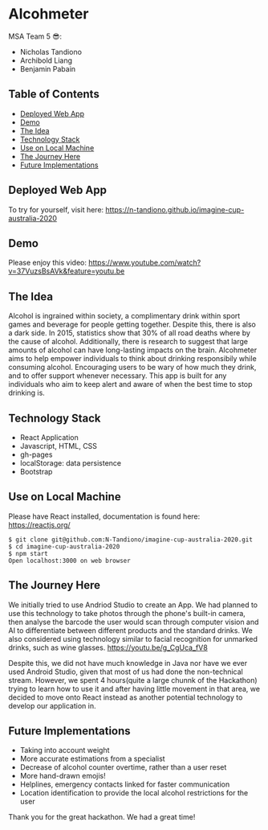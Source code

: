 # Alcohmeter

MSA Team 5 😎:

- Nicholas Tandiono
- Archibold Liang
- Benjamin Pabain

## Table of Contents

- [Deployed Web App](##Deployed-Web-App)
- [Demo](##demo)
- [The Idea](##the-idea)
- [Technology Stack](##technology-stack)
- [Use on Local Machine](##use-on-local-machine)
- [The Journey Here](##the-journey-here)
- [Future Implementations](##future-implementations)

## Deployed Web App

To try for yourself, visit here: https://n-tandiono.github.io/imagine-cup-australia-2020

## Demo

Please enjoy this video:
https://www.youtube.com/watch?v=37VuzsBsAVk&feature=youtu.be

## The Idea

Alcohol is ingrained within society, a complimentary drink within sport games and beverage for people getting together. Despite this, there is also a dark side. In 2015, statistics show that 30% of all road deaths where by the cause of alcohol. Additionally, there is research to suggest that large amounts of alcohol can have long-lasting impacts on the brain. Alcohmeter aims to help empower individuals to think about drinking responsibily while consuming alcohol. Encouraging users to be wary of how much they drink, and to offer support whenever necessary. This app is built for any individuals who aim to keep alert and aware of when the best time to stop drinking is.

## Technology Stack

- React Application
- Javascript, HTML, CSS
- gh-pages
- localStorage: data persistence
- Bootstrap

## Use on Local Machine

Please have React installed, documentation is found here: https://reactjs.org/

```
$ git clone git@github.com:N-Tandiono/imagine-cup-australia-2020.git
$ cd imagine-cup-australia-2020
$ npm start
Open localhost:3000 on web browser
```

## The Journey Here

We initially tried to use Andriod Studio to create an App. We had planned to use this technology to take photos through the phone's built-in camera, then analyse the barcode the user would scan through computer vision and AI to differentiate between different products and the standard drinks. We also considered using technology similar to facial recognition for unmarked drinks, such as wine glasses. https://youtu.be/g_CgUca_fV8

Despite this, we did not have much knowledge in Java nor have we ever used Android Studio, given that most of us had done the non-technical stream. However, we spent 4 hours(quite a large chunnk of the Hackathon) trying to learn how to use it and after having little movement in that area, we decided to move onto React instead as another potential technology to develop our application in.

## Future Implementations

- Taking into account weight
- More accurate estimations from a specialist
- Decrease of alcohol counter overtime, rather than a user reset
- More hand-drawn emojis!
- Helplines, emergency contacts linked for faster communication
- Location identification to provide the local alcohol restrictions for the user

Thank you for the great hackathon. We had a great time!
